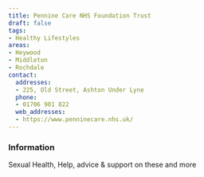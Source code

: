 ```yaml
---
title: Pennine Care NHS Foundation Trust
draft: false
tags:
- Healthy Lifestyles
areas:
- Heywood
- Middleton
- Rochdale
contact:
  addresses:
  - 225, Old Street, Ashton Under Lyne
  phone:
  - 01706 901 822
  web_addresses:
  - https://www.penninecare.nhs.uk/
---
```


### Information
Sexual Health, Help, advice & support on these and more

